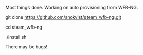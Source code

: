 Most things done. Working on auto provisioning from WFB-NG.

git clone https://github.com/snokvist/steam_wfb-ng.git

cd steam_wfb-ng

./install.sh

There may be bugs!
